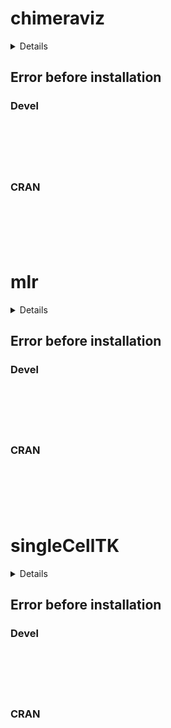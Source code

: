 # chimeraviz

<details>

* Version: 
* GitHub: https://github.com/r-lib/lintr
* Source code: NA
* Number of recursive dependencies: 0

</details>

## Error before installation

### Devel

```






```
### CRAN

```






```
# mlr

<details>

* Version: 
* GitHub: https://github.com/r-lib/lintr
* Source code: NA
* Number of recursive dependencies: 0

</details>

## Error before installation

### Devel

```






```
### CRAN

```






```
# singleCellTK

<details>

* Version: 
* GitHub: https://github.com/r-lib/lintr
* Source code: NA
* Number of recursive dependencies: 0

</details>

## Error before installation

### Devel

```






```
### CRAN

```






```

